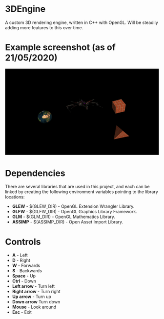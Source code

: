 # 3DEngine
A custom 3D rendering engine, written in C++ with OpenGL. Will be steadily adding more features to this over time.

# Example screenshot (as of 21/05/2020)
![](example.png)

# Dependencies
There are several libraries that are used in this project, and each can be linked by creating the following environment variables pointing to the library locations:
- **GLEW** - $(GLEW_DIR) - OpenGL Extension Wrangler Library.
- **GLFW** - $(GLFW_DIR) - OpenGL Graphics Library Framework.
- **GLM** - $(GLM_DIR) - OpenGL Mathematics Library.
- **ASSIMP** - $(ASSIMP_DIR) - Open Asset Import Library.

# Controls
- **A** - Left
- **D** - Right
- **W** - Forwards
- **S** - Backwards
- **Space** - Up
- **Ctrl** - Down
- **Left arrow** - Turn left
- **Right arrow** - Turn right
- **Up arrow** - Turn up
- **Down arrow** Turn down
- **Mouse** - Look around
- **Esc** - Exit
